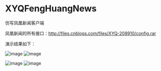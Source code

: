 # XYQFengHuangNews
仿写凤凰新闻客户端

凤凰新闻的所有接口：http://files.cnblogs.com/files/XYQ-208910/config.rar


演示结果如下：

![image](https://github.com/xiayuanquan/XYQFengHuangNews/blob/master/FHNewsClient/FHNewsClient/Classes/screenshots/head.png)
![image](https://github.com/xiayuanquan/XYQFengHuangNews/blob/master/FHNewsClient/FHNewsClient/Classes/screenshots/entertament.png)

![image](https://github.com/xiayuanquan/XYQFengHuangNews/blob/master/FHNewsClient/FHNewsClient/Classes/screenshots/car.png)
![image](https://github.com/xiayuanquan/XYQFengHuangNews/blob/master/FHNewsClient/FHNewsClient/Classes/screenshots/beauty.png)

